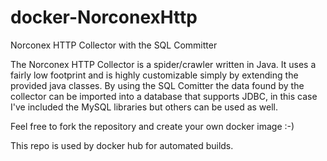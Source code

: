 # docker-NorconexHttp
Norconex HTTP Collector with the SQL Committer

The Norconex HTTP Collector is a spider/crawler written in Java. It uses a fairly low footprint and is highly customizable simply by extending the provided java classes. By using the SQL Comitter the data found by the collector can be imported into a database that supports JDBC, in this case I've included the MySQL libraries but others can be used as well.

Feel free to fork the repository and create your own docker image :-)

This repo is used by docker hub for automated builds.
